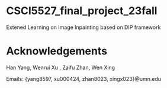 # CSCI5527_final_project_23fall
Extened Learning on Image Inpainting based on DIP framework

# Acknowledgements
Han Yang, Wenrui Xu , Zaifu Zhan, Wen Xing

Emails: {yang8597, xu000424, zhan8023, xingx023}@umn.edu
